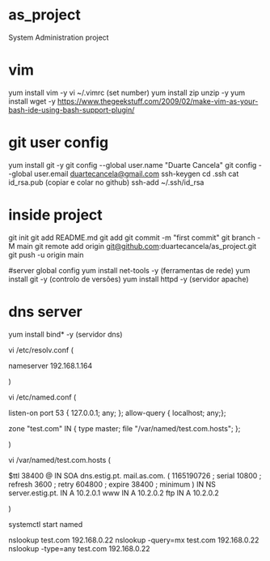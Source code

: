 # as_project
System Administration project

# vim
yum install vim -y
vi ~/.vimrc (set number) 
yum install zip unzip -y
yum install wget -y
https://www.thegeekstuff.com/2009/02/make-vim-as-your-bash-ide-using-bash-support-plugin/



# git user config
yum install git -y
git config --global user.name "Duarte Cancela"
git config --global user.email duartecancela@gmail.com
ssh-keygen
cd .ssh
cat id_rsa.pub (copiar e colar no github)
ssh-add ~/.ssh/id_rsa

# inside project
git init
git add README.md
git add
git commit -m "first commit"
git branch -M main
git remote add origin git@github.com:duartecancela/as_project.git
git push -u origin main

#server global config
yum install net-tools -y (ferramentas de rede)
yum install git -y (controlo de versões)
yum install httpd -y (servidor apache)

# dns server
yum install bind* -y (servidor dns)

vi /etc/resolv.conf (

nameserver 192.168.1.164

)

vi /etc/named.conf (

listen-on port 53 { 127.0.0.1; any; };
allow-query     { localhost; any;};

zone "test.com" IN {
		type master;
		file "/var/named/test.com.hosts";
};

)

vi /var/named/test.com.hosts (

$ttl 38400
@	IN	SOA	dns.estig.pt. mail.as.com. (
			1165190726 ; serial
			10800 ; refresh
			3600 ; retry
			604800 ; expire
			38400 ; minimum
			)
	IN	NS	server.estig.pt.
	IN	A	10.2.0.1
www	IN	A	10.2.0.2
ftp	IN	A 	10.2.0.2

)

systemctl start named

nslookup test.com 192.168.0.22
nslookup -query=mx test.com 192.168.0.22
nslookup -type=any test.com 192.168.0.22
